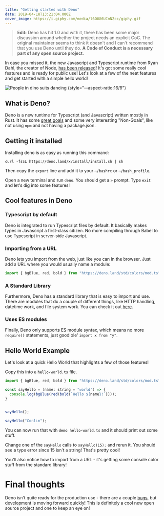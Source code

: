 ```yaml
---
title: "Getting started with Deno"
date: 2019-04-18T13:21:04.000Z
cover_image: https://i.giphy.com/media/l6O086UCmNZcc/giphy.gif
---
```

> **Edit:** Deno has hit 1.0 and with it, there has been some major discussion around whether the project needs an explicit CoC. The original maintainer seems to think it doesn't and I can't recommend that you use Deno until they do. 
> **A Code of Conduct is a necessary part of any open source project.**

In case you missed it, the new Javascript and Typescript runtime from Ryan Dahl, the creator of Node, [has been released](https://deno.land/)! It's got some really cool features and is ready for public use! Let's look at a few of the neat features and get started with a simple hello world!

![People in dino suits dancing](https://media.giphy.com/media/3rgXBvnbXtxwaWmhr2/giphy.gif) {style="--aspect-ratio:16/9"}

## What is Deno?

Deno is a new runtime for Typescript (and Javascript) written mostly in Rust. It has some [great goals](https://deno.land/manual.html#goals) and some very interesting "Non-Goals", like not using `npm` and not having a package.json.

## Getting it installed

Installing deno is as easy as running this command:

`curl -fsSL https://deno.land/x/install/install.sh | sh`

Then copy the `export` line and add it to your `~/bashrc` or `~/bash_profile`.

Open a new terminal and run `deno`. You should get a `>` prompt. Type `exit` and let's dig into some features!

## Cool features in Deno

### Typescript by default

Deno is integrated to run Typescript files by default. It basically makes types in Javascript a first-class citizen. No more compiling through Babel to use Typescript in server-side Javascript.

### Importing from a URL

Deno lets you import from the web, just like you can in the browser. Just add a URL where you would usually name a module:

```ts
import { bgBlue, red, bold } from "https://deno.land/std/colors/mod.ts";
```

### A Standard Library

Furthermore, Deno has a standard library that is easy to import and use. There are modules that do a couple of different things, like HTTP handling, datetime work, and file system work. You can check it out [here](https://github.com/denoland/deno_std).

### Uses ES modules

Finally, Deno only supports ES module syntax, which means no more `require()` statements, just good ole' `import x from "y"`.

## Hello World Example

Let's look at a quick Hello World that highlights a few of those features!

Copy this into a `hello-world.ts` file.

```js
import { bgBlue, red, bold } from "https://deno.land/std/colors/mod.ts";

const sayHello = (name: string = "world") => {
  console.log(bgBlue(red(bold(`Hello ${name}!`))));
}


sayHello();

sayHello("Conlin");
```

You can now run that with `deno hello-world.ts` and it should print out some stuff.

Change one of the `sayHello` calls to `sayHello(15);` and rerun it. You should see a type error since 15 isn't a string! That's pretty cool!

You'll also notice how to import from a URL - it's getting some console color stuff from the standard library!

# Final thoughts

Deno isn't quite ready for the production use - there are a couple [bugs](https://deno.land/benchmarks.html#req-per-sec), but development is moving forward quickly! This is definitely a cool new open source project and one to keep an eye on!